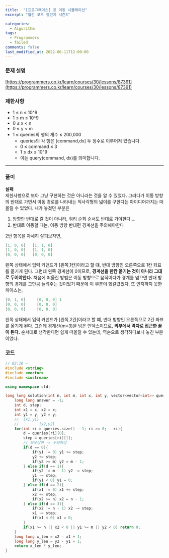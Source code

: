 ```yaml
---
title:  "[프로그래머스] 공 이동 시뮬레이션"
excerpt: "월간 코드 챌린지 시즌3"

categories:
  - Algorithm
tags:
  - Programmers
  - failed
comments: false
last_modified_at: 2022-06-11T12:00:00
---
```

### 문제 설명
[https://programmers.co.kr/learn/courses/30/lessons/87391](https://programmers.co.kr/learn/courses/30/lessons/87391)
  
### 제한사항
- 1 ≤ n ≤ 10^9
- 1 ≤ m ≤ 10^9
- 0 ≤ x < n
- 0 ≤ y < m
- 1 ≤ queries의 행의 개수 ≤ 200,000
    - queries의 각 행은 [command,dx] 두 정수로 이루어져 있습니다.
    - 0 ≤ command ≤ 3
    - 1 ≤ dx ≤ 10^9
    - 이는 query(command, dx)를 의미합니다.

---

### 풀이
**실패**  
제한사항으로 보아 그냥 구현하는 것은 아니라는 것을 알 수 있었다. 그러다가 이동 방향의 반대로 가면서 이동 경로를 나타내는 직사각형의 넓이를 구한다는 아이디어까지는 떠올릴 수 있었다. 내가 놓쳤던 부분은

1. 방향만 반대로 갈 것이 아니라, 쿼리 순회 순서도 반대로 가야한다....
2. 반대로 이동할 때는, 이동 방향 반대편 경계선을 주의해야한다

2번 항목을 자세히 살펴보자면,
```c++
[1, 0, 0]   [1, 1, 0]
[1, 0, 0]   [1, 1, 0]
[0, 0, 0]   [0, 0, 0]
```
왼쪽 상태에서 입력 커맨드가 [왼쪽,1칸]이라고 할 떄, 반대 방향인 오른쪽으로 1칸 좌표를 옮기게 된다. 그런데 왼쪽 경계선이 0이므로, **경계선을 한칸 옮기는 것이 아니라 그대로 두어야한다.** 처음에 떠올린 방법은 이동 방향으로 움직이다가 경계를 넘으면 반대 방향의 경계를 그만큼 늘려주는 것이었기 때문에 이 부분이 헷갈렸었다. 또 인지하지 못한 케이스는, 
```c++
[0, 1, 0]     [0, 0, 0] 1
[0, 0, 0]     [0, 0, 0]
[0, 0, 0]     [0, 0, 0]
```
왼쪽 상태에서 입력 커맨드가 [왼쪽,2칸]이라고 할 떄, 반대 방향인 오른쪽으로 2칸 좌표를 옮기게 된다. 그런데 경계선(m=3)을 넘은 인덱스이므로, **외부에서 격자로 접근한 꼴이 된다.** 순서대로 생각한다면 쉽게 떠올릴 수 있는데, 역순으로 생각하다보니 놓친 부분이었다.

### 코드
```c++
// 02:10 ~ 
#include <string>
#include <vector>
#include <iostream>

using namespace std;

long long solution(int n, int m, int x, int y, vector<vector<int>> queries) {
    long long answer = -1;
    int d, step;
    int x1 = x, x2 = x;
    int y1 = y, y2 = y;
    //  {x1,y1}
    //         {x2,y2} 
    for(int ri = queries.size() - 1; ri >= 0; --ri){
        d = queries[ri][0];
        step = queries[ri][1];
        // 좌우상하 -> 우좌하상
        if(d == 0){
            if(y1 != 0) y1 += step;
            y2 += step;
            if(y2 >= m) y2 = m - 1;
        } else if(d == 1){
            if(y2 != m - 1) y2 -= step;
            y1 -= step;
            if(y1 < 0) y1 = 0;
        } else if(d == 2){
            if(x1 != 0) x1 += step;
            x2 += step;
            if(x2 >= n) x2 = n - 1;
        } else if(d == 3){
            if(x2 != n - 1) x2 -= step;
            x1 -= step;
            if(x1 < 0) x1 = 0;
        }
        if(x1 >= n || x2 < 0 || y1 >= m || y2 < 0) return 0;
    }
    long long x_len = x2 - x1 + 1;
    long long y_len = y2 - y1 + 1;
    return x_len * y_len;
}
```